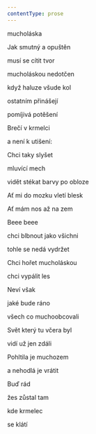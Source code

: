 ```yaml
---
contentType: prose
---
```


<section>

mucholáska

Jak smutný a opuštěn

musí se cítit tvor

mucholáskou nedotčen

když haluze všude kol

ostatním přinášejí

pomíjivá potěšení

Brečí v krmelci

a není k utišení:

Chci taky slyšet

mluvící mech

vidět stékat barvy po obloze

Ať mi do mozku vletí blesk

Ať mám nos až na zem

Beee beee

chci blbnout jako všichni

tohle se nedá vydržet

Chci hořet mucholáskou

chci vypálit les

Neví však

jaké bude ráno

všech co muchoobcovali

Svět který tu včera byl

vidí už jen zdáli

Pohltila je muchozem

a nehodlá je vrátit

Buď rád

žes zůstal tam

kde krmelec

se klátí

</section>

